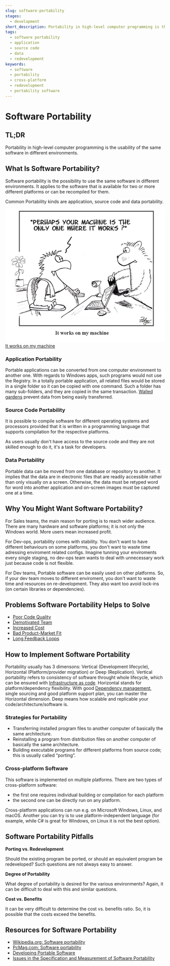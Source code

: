```yaml
---
slug: software-portability
stages:
  - development
short_description: Portability in high-level computer programming is the usability of the same software in different environments.
tags:
  - software portability
  - application
  - source code
  - data
  - redevelopment
keywords:
  - software
  - portability
  - cross-platform
  - redevelopment
  - portability software
---
```


# Software Portability

## TL;DR

Portability in high-level computer programming is the usability of the same software in different environments.

## What Is Software Portability?

Software portability is the possibility to use the same software in different environments. It applies to the software that is available for two or more different platforms or can be recompiled for them.

Common Portability kinds are applicatiion, source code and data portability.

![It works on my machine](/files/it_works.jpg)
[It works on my machine](https://www.architect.io/blog/the-importance-of-portability)

### Application Portability

Portable applications can be converted from one computer environment to another one.  With regards to Windows apps, such programs would not use the Registry. In a totally portable application, all related files would be stored in a single folder so it can be copied with one command. Such a folder has many sub-folders, and they are copied in the same transaction. [Walled gardens](https://www.pcmag.com/encyclopedia/term/walled-garden) prevent data from being easily transferred.

###  Source Code Portability

It is possible to compile software for different operating systems and processors provided that it is written in a programming language that supports compilation for the respective platforms.

As users usually don't have access to the source code and they are not skilled enough to do it, it's a task for developers.

### Data Portability

Portable data can be moved from one database or repository to another. It implies that the data are in electronic files that are readily accessible rather than only visually on a screen. Otherwise, the data must be retyped word for word into another application and on-screen images must be captured one at a time.

## Why You Might Want Software Portability?

For Sales teams, the main reason for porting is to reach wider audience. There are many hardware and software platforms; it is not only the Windows world. More users mean increased profit.

For Dev-ops, portability comes with stability. You don't want to have different behaviours on some platforms, you don't want to waste time adressing enviroment related configs. Imagine tunning your enviroments every single staging, no dev-ops team wants to deal with unnecessary work just because code is not flexible.

For Dev teams, Portable software can be easily used on other platforms. So, if your dev team moves to different enviroment, you don't want to waste time and resources on re-development. They also want too avoid lock-ins (on certain libraries or dependencies).

## Problems Software Portability Helps to Solve

- [Poor Code Quality](/problems/poor-code-quality)
- [Demotivated Team](/problems/demotivated-team)
- [Increased Cost](/problems/increased-cost)
- [Bad Product-Market Fit](/problems/bad-product-market-fit)
- [Long Feedback Loops](/problems/long-feedback-loops)

## How to Implement Software Portability

Portability usually has 3 dimensons: Vertical (Development lifecycle), Horizontal (Platform/provider migration) or Deep (Replication). Vertical portability refers to consistency of software throught whole lifecycle, which can be ensured with [Infrastructure as code](/practices/infrastructure-as-code). Horizontal stands for platform/dependency flexibility. With good [Dependency management](/practices/updating-the-dependencies), single sourcing and good platform support plan, you can master the Horizontal dimension. Deep means how scalable and replicable your code/architecture/software is.

### Strategies for Portability

-   Transferring installed program files to another computer of basically the same architecture.
-   Reinstalling a program from distribution files on another computer of basically the same architecture.
-   Building executable programs for different platforms from source code; this is usually called “porting”.

### Cross-platform Software

This software is implemented on multiple platforms. There are two types of cross-platform software:
- the first one requires individual building or compilation for each platform
- the second one can be directly run on any platform.

Cross-platform applications can run e.g. on Microsoft Windows, Linux, and macOS. Another you can try is to use platform-independent language (for example, while C# is great for Windows, on Linux it is not the best option).

## Software Portability Pitfalls

**Porting vs. Redevelopment**

Should the existing program be ported, or should an equivalent program be redeveloped? Such questions are not always easy to answer.

**Degree of Portability**

What degree of portability is desired for the various environments? Again, it can be difficult to deal with this and similar questions.

**Cost vs. Benefits**

It can be very difficult to determine the cost vs. benefits ratio. So, it is possible that the costs exceed the benefits.

## Resources for Software Portability

- [Wikipedia.org: Software portability](https://en.wikipedia.org/wiki/Software_portability)
- [PcMag.com: Software portability](https://www.pcmag.com/encyclopedia/term/software-portability)
- [Developing Portable Software](https://link.springer.com/content/pdf/10.1007%2F1-4020-8159-6_3.pdf)
- [Issues in the Specification and Measurement of Software Portability](https://citeseerx.ist.psu.edu/viewdoc/download?doi=10.1.1.97.6878&rep=rep1&type=pdf)


